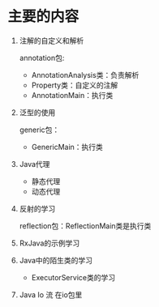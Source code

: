 # 主要的内容

1. 注解的自定义和解析

   annotation包:

   - AnnotationAnalysis类：负责解析
   - Property类：自定义的注解
   - AnnotationMain：执行类

2. 泛型的使用

   generic包：

   - GenericMain：执行类

3. Java代理

   - 静态代理
   - 动态代理 


4. 反射的学习 

   reflection包：ReflectionMain类是执行类

5. RxJava的示例学习

6. Java中的陌生类的学习

   - ExecutorService类的学习

7. Java Io 流 在io包里